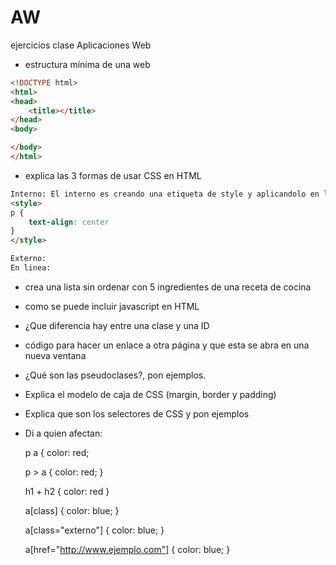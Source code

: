 # AW
ejercicios clase Aplicaciones Web

- estructura mínima de una web
```html
<!DOCTYPE html>
<html>
<head>
	<title></title>
</head>
<body>

</body>
</html>
```

- explica las 3 formas de usar CSS en HTML
```html
Interno: El interno es creando una etiqueta de style y aplicandolo en la etiqueta deseada, por ejemplo 
<style>
p {
	text-align: center
}
</style>

Externo:
En linea:
```
- crea una lista sin ordenar con 5 ingredientes de una receta de cocina
- como se puede incluir javascript en HTML
- ¿Que diferencia hay entre una clase y una ID
- código para hacer un enlace a otra página y que esta se abra en una nueva ventana
- ¿Qué son las pseudoclases?, pon ejemplos.
- Explica el modelo de caja de CSS (margin, border y padding)
- Explica que son los selectores de CSS y pon ejemplos
- Di a quien afectan:

    p a { color: red;

    p > a { color: red; }

    h1 + h2 { color: red }

    a[class] { color: blue; }

    a[class="externo"] { color: blue; }

    a[href="http://www.ejemplo.com"] { color: blue; }
